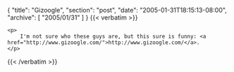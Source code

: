 {
  "title": "Gizoogle",
  "section": "post",
  "date": "2005-01-31T18:15:13-08:00",
  "archive": [
    "2005/01/31"
  ]
}
{{< verbatim >}}

    <p>
        I'm not sure who these guys are, but this sure is funny: <a href="http://www.gizoogle.com/">http://www.gizoogle.com/</a>.
    </p>

{{< /verbatim >}}
